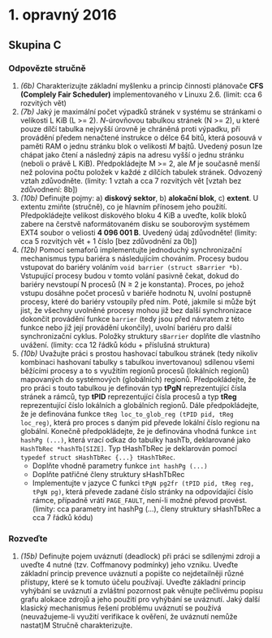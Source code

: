 # 1. opravný 2016

## Skupina C

### Odpovězte stručně

1. _(6b)_ Charakterizujte základní myšlenku a princip činnosti plánovače **CFS (Complely Fair Scheduler)** implementovaného v Linuxu 2.6. (limit: cca 6 rozvitých vět)
1. _(7b)_ Jaký je maximální počet výpadků stránek v systému se stránkami o velikosti L KiB (L >= 2). _N_-úrovňovou tabulkou stránek (N >= 2), u které pouze dílčí tabulka nejvyšší úrovně je chráněná proti výpadku, při provádění předem nenačtené instrukce o délce 64 bitů, která posouvá v paměti RAM o jednu stránku blok o velikosti _M_ bajtů. Uvedený posun lze chápat jako čtení a následný zápis na adresu vyšší o jednu stránku (neboli o právě L KiB). Předpokládejte M >= 2, ale _M_ je současně menší než polovina počtu položek v každé z dílčích tabulek stránek. Odvozený vztah zdůvodněte. (limity: 1 vztah a cca 7 rozvitých vět [vztah bez zdůvodnení: 8b])
1. _(10b)_ Definujte pojmy: a) **diskový sektor**, b) **alokační blok**, c) **extent**. U extentu zmiňte (stručně), co je hlavním přínosem jeho použití. Předpokládejte velikost diskového bloku 4 KiB a uveďte, kolik bloků zabere na čerstvě naformátovaném disku se souborovým systémem EXT4 soubor o veliosti **4 096 001 B**. Uvedený údaj zdůvodněte! (limity: cca 5 rozvitých vět + 1 číslo [bez zdůvodnění za 0b])
1. _(12b)_ Pomocí semaforů implementujte jednoduchý synchronizační mechanismus typu bariéra s následujícím chováním. Procesy budou vstupovat do bariéry voláním `void barrier (struct sBarrier *b)`. Vstupující procesy budou v tomto volání pasivně čekat, dokud do bariéry nevstoupí N procesů (N ≥ 2 je konstanta). Proces, po jehož vstupu dosáhne počet procesů v bariéře hodnotu N, uvolní postupně procesy, které do bariéry vstoupily před ním. Poté, jakmile si může být jist, že všechny uvolněné procesy mohou již bez další synchronizace dokončit provádění funkce `barrier` (tedy jsou před návratem z této funkce nebo již její provádění ukončily), uvolní bariéru pro další synchronizační cyklus. Položky struktury `sBarrier` doplňte dle vlastního uvážení. (limity: cca 12 řádků kódu + příslušná struktura)
1. _(10b)_ Uvažujte práci s prostou hashovací tabulkou stránek (tedy nikoliv kombinaci hashovaní tabulky s tabulkou invertovanou) sdílenou všemi běžícími procesy a to s využitím regionů procesů (lokálních regionů) mapovaných do systémových (globálních) regionů. Předpokládejte, že pro práci s touto tabulkou je definován typ **tPgN** reprezentující čísla stránek a rámců, typ **tPID** reprezentující čísla procesů a typ **tReg** reprezentující číslo lokálních a globálních regionů. Dále předpokládejte, že je definována funkce `tReg loc_to_glob_reg (tPID pid, tReg loc_reg)`, která pro proces s daným pid převede lokální číslo regionu na globální. Konečně předpokládejte, že je definována vhodná funkce `int hashPg (...)`, která vrací odkaz do tabulky hashTb, deklarované jako `HashTbRec *hashTb[SIZE]`. Typ tHashTbRec je deklarován pomocí `typedef struct sHashTbRec {...} tHashTbRec`.
    - Doplňte vhodně parametry funkce `int hashPg (...)`
    - Doplňte patřičné členy struktury sHashTbRec
    - Implementujte v jazyce C funkci `tPgN pg2fr (tPID pid, tReg reg, tPgN pg)`, která převede zadané číslo stránky na odpovídající číslo rámce, případně vrátí `PAGE_FAULT`, není-li možné převod provést. (limity: cca parametry int hashPg (...), členy struktury sHashTbRec a cca 7 řádků kódu)

### Rozveďte

1. _(15b)_ Definujte pojem uváznutí (deadlock) při práci se sdílenými zdroji a uveďte 4 nutné (tzv. Coffmanovy podmínky) jeho vzniku. Uveďte základní princip prevence uváznutí a popište co nejdetailněji různé přístupy, které se k tomuto účelu používají. Uveďte základní princip vyhýbání se uváznutí a zvláštní pozornost pak věnujte pečlivému popisu grafu alokace zdrojů a jeho použití pro vyhýbání se uváznutí. Jaký další klasický mechanismus řešení problému uváznutí se používá (neuvažujeme-li využití verifikace k ověření, že uváznutí nemůže nastat)M Stručně charakterizujte.
